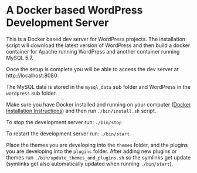 # A Docker based WordPress Development Server

This is a Docker based dev server for WordPress projects. The installation script will download the latest version of
WordPress and then build a docker container for Apache running WordPress and another container running MySQL 5.7.

Once the setup is complete you will be able to access the dev server at http://localhost:8080

The MySQL data is stored in the `mysql_data` sub folder and WordPress in the `wordpress` sub folder.

Make sure you have Docker installed and running on your computer 
([Docker Installation Instructions](https://docs.docker.com/engine/install/)) and then run  `./bin/install.sh` script.

To stop the development server run: `./bin/stop`

To restart the development server run: `./bin/start`

Place the themes you are developing into the `themes` folder, and the plugins you are developing into the `plugins` 
folder. After adding new plugins or themes run `./bin/update_themes_and_plugins.sh` so the symlinks get update (symlinks 
get also automatically updated when running `./bin/start`).